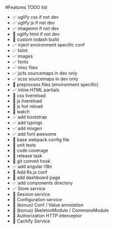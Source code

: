 #Features TODO list
* :white_check_mark: uglify css if not dev
* :white_check_mark: uglify js if not dev
* :white_check_mark: imagemin if not dev
* :red_circle: uglify html if not dev
* :red_circle: custom lodash build
* :white_check_mark: inject environment specific conf
* :white_check_mark: tslint
* :white_check_mark: images
* :white_check_mark: fonts
* :white_check_mark: misc files
* :white_check_mark: js/ts sourcemaps in dev only
* :white_check_mark: scss sourcemaps in dev only
* :red_circle: preprocess files (environment specific)
* :white_check_mark: inline HTML partials
* :red_circle: css livereload
* :red_circle: js livereload
* :red_circle: js hot reload
* :red_circle: watch
* :white_check_mark: add bootstrap
* :white_check_mark: add typings
* :white_check_mark: add mixgen
* :white_check_mark: add font awesome
* :red_circle: base webpack config file
* :red_circle: unit tests
* :red_circle: code coverage
* :red_circle: release task 
* :red_circle: git commit hook
* :white_check_mark: add angular i18n
* :red_circle: Add Rx.js conf
* :red_circle: add dashboard page
* :white_check_mark: add components directory
* :white_check_mark: Store service
* :red_circle: Session service
* :red_circle: Configuration service
* :red_circle: (bonus) Conf / Value annotation
* :red_circle: (bonus) SkeletonModule / CommonsModule
* :red_circle: Authorization HTTP interceptor 
* :red_circle: Cachify Service
